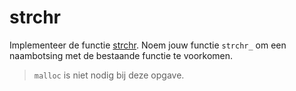 # strchr

Implementeer de functie [strchr](https://manual.cs50.io/3/strchr). Noem jouw functie `strchr_` om een naambotsing met de bestaande functie te voorkomen.

> `malloc` is niet nodig bij deze opgave.
